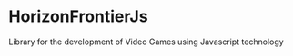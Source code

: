HorizonFrontierJs
==================

Library for the development of Video Games using Javascript technology

